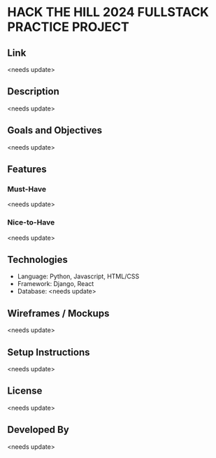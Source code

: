 # HACK THE HILL 2024 FULLSTACK PRACTICE PROJECT

## Link
&lt;needs update&gt;

## Description
&lt;needs update&gt;

## Goals and Objectives
&lt;needs update&gt;

## Features
### Must-Have
&lt;needs update&gt;

### Nice-to-Have
&lt;needs update&gt;

## Technologies
- Language: Python, Javascript, HTML/CSS
- Framework: Django, React
- Database: &lt;needs update&gt;

## Wireframes / Mockups
&lt;needs update&gt;

## Setup Instructions
&lt;needs update&gt;

## License
&lt;needs update&gt;

## Developed By
&lt;needs update&gt;
